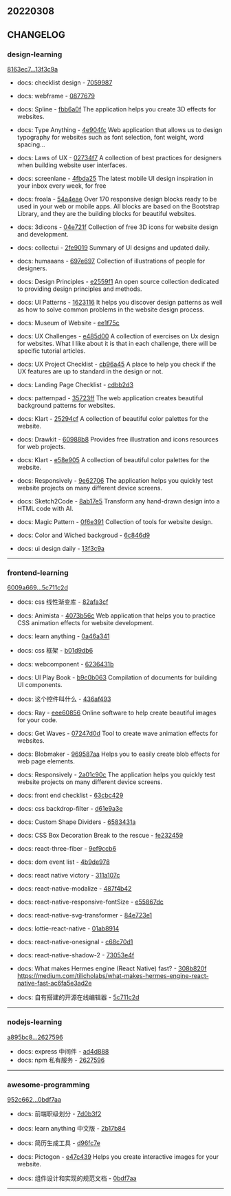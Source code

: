 ## 20220308

## CHANGELOG

### design-learning

[8163ec7...13f3c9a](https://github.com/zhbhun/design-learning/compare/8163ec7...13f3c9a)

* docs: checklist design - [7059987](https://github.com/zhbhun/design-learning/commit/70599870faa90e9a98e27d68dd97d1683213e9a2)
* docs: webframe - [0877679](https://github.com/zhbhun/design-learning/commit/0877679ce4c73345a9a93e45f629d3335a94ea2c)
* docs: Spline - [fbb6a0f](https://github.com/zhbhun/design-learning/commit/fbb6a0f7197788c765957fcbfc6c270f5ec17939)
    The application helps you create 3D effects for websites.
    

* docs: Type Anything - [4e904fc](https://github.com/zhbhun/design-learning/commit/4e904fc7b680b418bc1e5b62f17d1ff046a5aadc)
    Web application that allows us to design typography for websites such as font selection, font weight, word spacing…
    

* docs: Laws of UX - [02734f7](https://github.com/zhbhun/design-learning/commit/02734f792e1ceafd92c65f69072e207a9f602df9)
    A collection of best practices for designers when building website user interfaces.
    

* docs: screenlane - [4fbda25](https://github.com/zhbhun/design-learning/commit/4fbda2572939cd1a008051825091236db6b4d491)
    The latest mobile UI design inspiration in your inbox every week, for free
    

* docs: froala - [54a4eae](https://github.com/zhbhun/design-learning/commit/54a4eae160bf91f7863405fbf98b980b40e43fee)
    Over 170 responsive design blocks ready to be used in your web or mobile apps. All blocks are based on the Bootstrap Library, and they are the building blocks for beautiful websites.
    

* docs: 3dicons - [04e721f](https://github.com/zhbhun/design-learning/commit/04e721ffd7feb85c46e33f26bf846207d2a6d4e8)
    Collection of free 3D icons for website design and development.
    

* docs: collectui - [2fe9019](https://github.com/zhbhun/design-learning/commit/2fe9019427590144209053556b522dfe0171963e)
    Summary of UI designs and updated daily.
    

* docs: humaaans - [697e697](https://github.com/zhbhun/design-learning/commit/697e697c351b423cfa28a67fce463e44cd1f537f)
    Collection of illustrations of people for designers.
    

* docs: Design Principles - [e2559f1](https://github.com/zhbhun/design-learning/commit/e2559f1d4361cdecbee0daa6e4d78bfef62fe47a)
    An open source collection dedicated to providing design principles and methods.
    

* docs: UI Patterns - [1623116](https://github.com/zhbhun/design-learning/commit/16231164f06a1a8e62afd3c00974dc9f6f81de3b)
    It helps you discover design patterns as well as how to solve common problems in the website design process.
    

* docs: Museum of Website - [ee1f75c](https://github.com/zhbhun/design-learning/commit/ee1f75c1077f78b4048fe5d90f62692ff2d33ed0)
* docs: UX Challenges - [e485d00](https://github.com/zhbhun/design-learning/commit/e485d00ba7661162170723e1788742bd3050cc39)
    A collection of exercises on Ux design for websites. What I like about it is that in each challenge, there will be specific tutorial articles.
    

* docs: UX Project Checklist - [cb96a45](https://github.com/zhbhun/design-learning/commit/cb96a45d5a6262f4e32e80fbe29a5cb0bc3fbfe8)
    A place to help you check if the UX features are up to standard in the design or not.
    

* docs: Landing Page Checklist - [cdbb2d3](https://github.com/zhbhun/design-learning/commit/cdbb2d3a3163a6e99d88e87497b3c09b71af1f97)
* docs: patternpad - [35723ff](https://github.com/zhbhun/design-learning/commit/35723ffedf8d22357ac368d81e9a94f46a9b2665)
    The web application creates beautiful background patterns for websites.
    

* docs: Klart - [25294cf](https://github.com/zhbhun/design-learning/commit/25294cfb31ccfd8ee9547438892403a92a43da28)
    A collection of beautiful color palettes for the website.
    

* docs: Drawkit - [60988b8](https://github.com/zhbhun/design-learning/commit/60988b89df28437319ea85c031ef61bfaa4b3f91)
    Provides free illustration and icons resources for web projects.
    

* docs: Klart - [e58e905](https://github.com/zhbhun/design-learning/commit/e58e905af38df61d32d084379fb3ea4fcf72c55e)
    A collection of beautiful color palettes for the website.
    

* docs: Responsively - [9e62706](https://github.com/zhbhun/design-learning/commit/9e62706a5cc43c2cc347423301b91e5eb977c643)
     The application helps you quickly test website projects on many different device screens.
    

* docs: Sketch2Code - [8ab17e5](https://github.com/zhbhun/design-learning/commit/8ab17e5664b62ad34e9ff034852009487b75180e)
    Transform any hand-drawn design into a HTML code with AI.
    

* docs: Magic Pattern - [0f6e391](https://github.com/zhbhun/design-learning/commit/0f6e391fcb08832e752e4c7c99f142661f7c7bed)
    Collection of tools for website design.
    

* docs: Color and Wiched backgroud - [6c846d9](https://github.com/zhbhun/design-learning/commit/6c846d918520a696bf30fe1f2186d5d51f1d52fc)
* docs: ui design daily - [13f3c9a](https://github.com/zhbhun/design-learning/commit/13f3c9a9ae7da32fc63a8243a499b8ae40a09b6b)

---

### frontend-learning

[6009a669...5c711c2d](https://github.com/zhbhun/frontend-learning/compare/6009a669...5c711c2d)

* docs: css 线性渐变库 - [82afa3cf](https://github.com/zhbhun/frontend-learning/commit/82afa3cf29fd7fa500ae0844f256dd6aa5c2c9b7)
* docs: Animista - [4073b56c](https://github.com/zhbhun/frontend-learning/commit/4073b56c4ea483eea77b733c2587726c9543833e)
    Web application that helps you to practice CSS animation effects for website development.
    

* docs: learn anything - [0a46a341](https://github.com/zhbhun/frontend-learning/commit/0a46a341ce319e0a4ad5aa6dc9967721d5c8eaa9)
* docs: css 框架 - [b01d9db6](https://github.com/zhbhun/frontend-learning/commit/b01d9db6d218acc695de6222706283728af044e2)
* docs: webcomponent - [6236431b](https://github.com/zhbhun/frontend-learning/commit/6236431bf206b8224c68fa71b4e2bc747b7b6057)
* docs: UI Play Book - [b9c0b063](https://github.com/zhbhun/frontend-learning/commit/b9c0b063adfdccac25566e30a8ad762d70f4488e)
    Compilation of documents for building UI components.
    

* docs: 这个控件叫什么 - [436af493](https://github.com/zhbhun/frontend-learning/commit/436af4937c73ad041c8355f4180c4742f3d5417c)
* docs: Ray - [eee60856](https://github.com/zhbhun/frontend-learning/commit/eee6085682ef96878d929d7665af5ed994abf198)
    Online software to help create beautiful images for your code.
    

* docs: Get Waves - [07247d0d](https://github.com/zhbhun/frontend-learning/commit/07247d0d4951a2ed414fd83625501056cc25dccb)
    Tool to create wave animation effects for websites.
    

* docs: Blobmaker - [969587aa](https://github.com/zhbhun/frontend-learning/commit/969587aa2b78c1aa54d3fcca493d09a546c9ba05)
    Helps you to easily create blob effects for web page elements.
    

* docs: Responsively - [2a01c90c](https://github.com/zhbhun/frontend-learning/commit/2a01c90c014242bde382fd341e295e965d4933ca)
     The application helps you quickly test website projects on many different device screens.
    

* docs: front end checklist - [63cbc429](https://github.com/zhbhun/frontend-learning/commit/63cbc429bb2a4efff4f83a7a6a76e2a507f699ec)
* docs: css backdrop-filter - [d61e9a3e](https://github.com/zhbhun/frontend-learning/commit/d61e9a3e8db6908550c19e4a5c9be92882d0241e)
* docs: Custom Shape Dividers - [6583431a](https://github.com/zhbhun/frontend-learning/commit/6583431a4dec671421cf3ff64158af113f15f00a)
* docs: CSS Box Decoration Break to the rescue - [fe232459](https://github.com/zhbhun/frontend-learning/commit/fe232459bcacea4a4e353b7f189be581f877f21f)
* docs: react-three-fiber - [9ef9ccb6](https://github.com/zhbhun/frontend-learning/commit/9ef9ccb6b952fcdffc23aa11a11f3b9badbd6f94)
* docs: dom event list - [4b9de978](https://github.com/zhbhun/frontend-learning/commit/4b9de97807687d237784194a9db73cbe5066e2ce)
* docs: react native victory - [311a107c](https://github.com/zhbhun/frontend-learning/commit/311a107cdc9571cd48102c12a18723db5ad0a4ed)
* docs: react-native-modalize - [487f4b42](https://github.com/zhbhun/frontend-learning/commit/487f4b42b4b2ce14edd3f1955b6c16ec6da8d49f)
* docs: react-native-responsive-fontSize - [e55867dc](https://github.com/zhbhun/frontend-learning/commit/e55867dcc90a9e3de77de0eaf94833130afe9f5b)
* docs: react-native-svg-transformer - [84e723e1](https://github.com/zhbhun/frontend-learning/commit/84e723e13654023e09f1df9827fb1a24b093f4e1)
* docs: lottie-react-native - [01ab8914](https://github.com/zhbhun/frontend-learning/commit/01ab891459f2e3ba29c9155d075f526ce03eca4f)
* docs: react-native-onesignal - [c68c70d1](https://github.com/zhbhun/frontend-learning/commit/c68c70d1a624defa7ffe5bc90f1f7606baba86e9)
* docs: react-native-shadow-2 - [73053e4f](https://github.com/zhbhun/frontend-learning/commit/73053e4f1cfa000c39aa14eaf6777b9a7760f3a6)
* docs: What makes Hermes engine (React Native) fast? - [308b820f](https://github.com/zhbhun/frontend-learning/commit/308b820fbf6a68d82ea0329aa58ce1a361363a0d)
    https://medium.com/tilicholabs/what-makes-hermes-engine-react-native-fast-ac6fa5e3ad2e
    

* docs: 自有搭建的开源在线编辑器 - [5c711c2d](https://github.com/zhbhun/frontend-learning/commit/5c711c2d8c43d3e08375e6f75c372f421e0adf2b)

---

### nodejs-learning

[a895bc8...2627596](https://github.com/zhbhun/nodejs-learning/compare/a895bc8...2627596)

* docs: express 中间件 - [ad4d888](https://github.com/zhbhun/nodejs-learning/commit/ad4d888dad14acc8471f2251817ebff2f6a44dd5)
* docs: npm 私有服务 - [2627596](https://github.com/zhbhun/nodejs-learning/commit/2627596eb0a3bc17785054e963fd5be334b58961)

---

### awesome-programming

[952c662...0bdf7aa](https://github.com/zhbhun/awesome-programming/compare/952c662...0bdf7aa)

* docs: 前端职级划分 - [7d0b3f2](https://github.com/zhbhun/awesome-programming/commit/7d0b3f2df2481b0b1721cc17a83b5d0bd73c4a6f)
* docs: learn anything 中文版 - [2b17b84](https://github.com/zhbhun/awesome-programming/commit/2b17b84a8e453bd7ab17c7b9924e1e193fca00ea)
* docs: 简历生成工具 - [d96fc7e](https://github.com/zhbhun/awesome-programming/commit/d96fc7e6d8e8149ab7532c59781b68ef032cb1a2)
* docs: Pictogon - [e47c439](https://github.com/zhbhun/awesome-programming/commit/e47c439d716abd78a7d8d0e4bd34337b7276535c)
    Helps you create interactive images for your website.
    

* docs: 组件设计和实现的规范文档 - [0bdf7aa](https://github.com/zhbhun/awesome-programming/commit/0bdf7aada1b8129b9cafaeb0cced2fb58b3a65fc)

---

